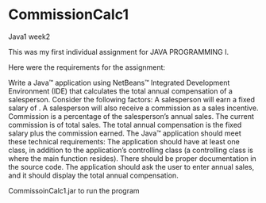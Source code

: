 # CommissionCalc1
Java1 week2

This was my first individual assignment for JAVA PROGRAMMING I.

Here were the requirements for the assignment:

Write a Java™ application using NetBeans™ Integrated Development Environment (IDE) 
that calculates the total annual compensation of a salesperson. Consider the following factors:
A salesperson will earn a fixed salary of <Add a salary figure here>.
A salesperson will also receive a commission as a sales incentive. 
Commission is a percentage of the salesperson’s annual sales. 
The current commission is <Add a percentage here> of total sales.
The total annual compensation is the fixed salary plus the commission earned.
The Java™ application should meet these technical requirements:
The application should have at least one class, in addition to the application’s controlling class 
(a controlling class is where the main function resides).
There should be proper documentation in the source code.
The application should ask the user to enter annual sales, and it should display the total annual compensation.

CommissoinCalc1.jar to run the program
